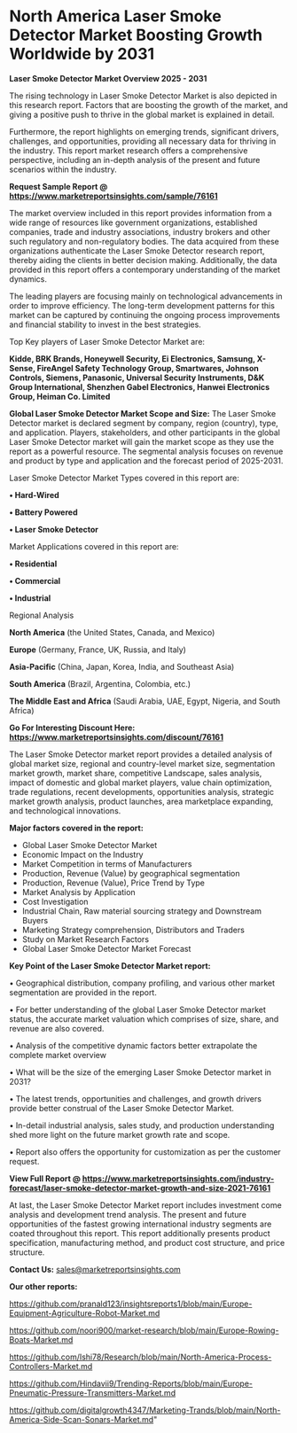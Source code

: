 # North America Laser Smoke Detector Market Boosting Growth Worldwide by 2031

<Strong> Laser Smoke Detector Market Overview 2025 - 2031</strong>

The rising technology in Laser Smoke Detector Market is also depicted in this research report. Factors that are boosting the growth of the market, and giving a positive push to thrive in the global market is explained in detail.

Furthermore, the report highlights on emerging trends, significant drivers, challenges, and opportunities, providing all necessary data for thriving in the industry. This report market research offers a comprehensive perspective, including an in-depth analysis of the present and future scenarios within the industry.

<strong>Request Sample Report @ <a href=https://www.marketreportsinsights.com/sample/76161>https://www.marketreportsinsights.com/sample/76161</a></strong>

The market overview included in this report provides information from a wide range of resources like government organizations, established companies, trade and industry associations, industry brokers and other such regulatory and non-regulatory bodies. The data acquired from these organizations authenticate the Laser Smoke Detector research report, thereby aiding the clients in better decision making. Additionally, the data provided in this report offers a contemporary understanding of the market dynamics.

The leading players are focusing mainly on technological advancements in order to improve efficiency. The long-term development patterns for this market can be captured by continuing the ongoing process improvements and financial stability to invest in the best strategies.

Top Key players of Laser Smoke Detector Market are:

<strong>Kidde, BRK Brands, Honeywell Security, Ei Electronics, Samsung, X-Sense, FireAngel Safety Technology Group, Smartwares, Johnson Controls, Siemens, Panasonic, Universal Security Instruments, D&K Group International, Shenzhen Gabel Electronics, Hanwei Electronics Group, Heiman Co. Limited</strong>

<strong><b>Global Laser Smoke Detector Market Scope and Size:</b></strong>
The Laser Smoke Detector market is declared segment by company, region (country), type, and application. Players, stakeholders, and other participants in the global Laser Smoke Detector market will gain the market scope as they use the report as a powerful resource. The segmental analysis focuses on revenue and product by type and application and the forecast period of 2025-2031.

Laser Smoke Detector Market Types covered in this report are:

<strong>• Hard-Wired

• Battery Powered

• Laser Smoke Detector</strong>

Market Applications covered in this report are:

<strong>• Residential

• Commercial

• Industrial</strong> 

Regional Analysis

<strong>North America</strong> (the United States, Canada, and Mexico)

<strong>Europe</strong> (Germany, France, UK, Russia, and Italy)

<strong>Asia-Pacific</strong> (China, Japan, Korea, India, and Southeast Asia)

<strong>South America</strong> (Brazil, Argentina, Colombia, etc.)

<strong>The Middle East and Africa</strong> (Saudi Arabia, UAE, Egypt, Nigeria, and South Africa)

<strong>Go For Interesting Discount Here: <a href=https://www.marketreportsinsights.com/discount/76161>https://www.marketreportsinsights.com/discount/76161</a></strong>

The Laser Smoke Detector market report provides a detailed analysis of global market size, regional and country-level market size, segmentation market growth, market share, competitive Landscape, sales analysis, impact of domestic and global market players, value chain optimization, trade regulations, recent developments, opportunities analysis, strategic market growth analysis, product launches, area marketplace expanding, and technological innovations.

<strong><b>Major factors covered in the report:</b></strong>
<ul>
  <li>Global Laser Smoke Detector Market </li>
  <li>Economic Impact on the Industry</li>
  <li>Market Competition in terms of Manufacturers</li>
  <li>Production, Revenue (Value) by geographical segmentation</li>
  <li>Production, Revenue (Value), Price Trend by Type</li>
  <li>Market Analysis by Application</li>
  <li>Cost Investigation</li>
  <li>Industrial Chain, Raw material sourcing strategy and Downstream Buyers</li>
  <li>Marketing Strategy comprehension, Distributors and Traders</li>
  <li>Study on Market Research Factors</li>
  <li>Global Laser Smoke Detector Market Forecast</li>
</ul>

<strong><b>Key Point of the Laser Smoke Detector Market report:</b></strong>

• Geographical distribution, company profiling, and various other market segmentation are provided in the report.

• For better understanding of the global Laser Smoke Detector market status, the accurate market valuation which comprises of size, share, and revenue are also covered.

• Analysis of the competitive dynamic factors better extrapolate the complete market overview

• What will be the size of the emerging Laser Smoke Detector market in 2031?

• The latest trends, opportunities and challenges, and growth drivers provide better construal of the Laser Smoke Detector Market.

• In-detail industrial analysis, sales study, and production understanding shed more light on the future market growth rate and scope.

• Report also offers the opportunity for customization as per the customer request.

<strong><b>View Full Report @ <a href=https://www.marketreportsinsights.com/industry-forecast/laser-smoke-detector-market-growth-and-size-2021-76161>https://www.marketreportsinsights.com/industry-forecast/laser-smoke-detector-market-growth-and-size-2021-76161</a></b></strong>


At last, the Laser Smoke Detector Market report includes investment come analysis and development trend analysis. The present and future opportunities of the fastest growing international industry segments are coated throughout this report. This report additionally presents product specification, manufacturing method, and product cost structure, and price structure.

<strong>Contact Us:</strong>
sales@marketreportsinsights.com

<strong>Our other reports:</strong>

<a href=https://github.com/pranald123/insightsreports1/blob/main/Europe-Equipment-Agriculture-Robot-Market.md>https://github.com/pranald123/insightsreports1/blob/main/Europe-Equipment-Agriculture-Robot-Market.md</a>

<a href=https://github.com/noori900/market-research/blob/main/Europe-Rowing-Boats-Market.md>https://github.com/noori900/market-research/blob/main/Europe-Rowing-Boats-Market.md</a>

<a href=https://github.com/Ishi78/Research/blob/main/North-America-Process-Controllers-Market.md>https://github.com/Ishi78/Research/blob/main/North-America-Process-Controllers-Market.md</a>

<a href=https://github.com/Hindavii9/Trending-Reports/blob/main/Europe-Pneumatic-Pressure-Transmitters-Market.md>https://github.com/Hindavii9/Trending-Reports/blob/main/Europe-Pneumatic-Pressure-Transmitters-Market.md</a>

<a href=https://github.com/digitalgrowth4347/Marketing-Trands/blob/main/North-America-Side-Scan-Sonars-Market.md>https://github.com/digitalgrowth4347/Marketing-Trands/blob/main/North-America-Side-Scan-Sonars-Market.md</a>"
